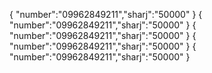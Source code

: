 
{ "number":"09962849211","sharj":"50000" }
{ "number":"09962849211","sharj":"50000" }
{ "number":"09962849211","sharj":"50000" }
{ "number":"09962849211","sharj":"50000" }
{ "number":"09962849211","sharj":"50000" }